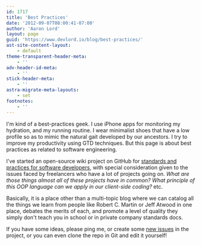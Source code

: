 ```yaml
---
id: 1717
title: 'Best Practices'
date: '2012-09-07T08:00:41-07:00'
author: 'Aaron Lord'
layout: page
guid: 'https://www.devlord.io/blog/best-practices/'
ast-site-content-layout:
    - default
theme-transparent-header-meta:
    - ''
adv-header-id-meta:
    - ''
stick-header-meta:
    - ''
astra-migrate-meta-layouts:
    - set
footnotes:
    - ''
---
```


I'm kind of a best-practices geek. I use iPhone apps for monitoring my hydration, and my running routine. I wear minimalist shoes that have a low profile so as to mimic the natural gait developed by our ancestors. I try to improve my productivity using GTD techniques. But this page is about best practices as related to software engineering.

I've started an open-source wiki project on GitHub for <a href="https://lorddev.github.io/coding-standards/">standards and practices for software developers</a>, with special consideration given to the issues faced by freelancers who have a lot of projects going on. <i>What are those things almost all of these projects have in common?</i> <i>What principle of this OOP language can we apply in our client-side coding?</i> etc.

Basically, it is a place other than a multi-topic blog where we can catalog all the things we learn from people like Robert C. Martin or Jeff Atwood in one place, debates the merits of each, and promote a level of quality they simply don't teach you in school or in private company standards docs.

If you have some ideas, please ping me, or create some <a href="https://github.com/lorddev/coding-standards/issues">new issues</a> in the project, or you can even clone the repo in Git and edit it yourself!